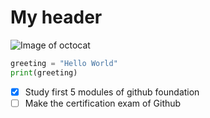 # My header
![Image of octocat](https://cameronmcefee.com/img/work/the-octocat/original.jpg)
```python
greeting = "Hello World"
print(greeting)
```
- [x] Study first 5 modules of github foundation
- [ ] Make the certification exam of Github
